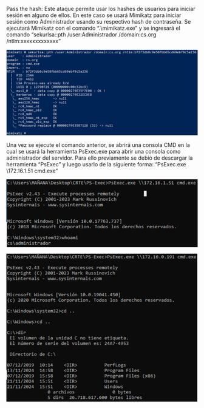 Pass the hash:
Este ataque permite usar los hashes de usuarios para iniciar sesión en alguno de ellos. En este caso se usará Mimikatz para iniciar sesión como Administrador usando su respectivo hash de contraseña.
Se ejecutará Mimikatz con el comando “.\mimikatz.exe” y se ingresará el comando “sekurlsa::pth /user:Administrador /domain:cs.org /ntlm:xxxxxxxxxxxxx”

![alt text](https://github.com/Karovil/Active-Directory/blob/Yon-Roa/Cap1.png)

Una vez se ejecute el comando anterior, se abrirá una consola CMD en la cual se usará la herramienta PsExec.exe para abrir una consola como administrador del servidor. Para ello previamente se debió de descargar la herramienta “PsExec” y luego usarlo de la siguiente forma: “PsExec.exe \\172.16.1.51 cmd.exe”

![alt text](https://github.com/Karovil/Active-Directory/blob/Yon-Roa/Cap2.png)

![alt text](https://github.com/Karovil/Active-Directory/blob/Yon-Roa/Cap3.png)
